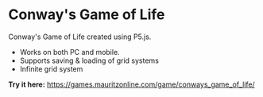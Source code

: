 # Conway's Game of Life
Conway's Game of Life created using P5.js.

- Works on both PC and mobile.
- Supports saving & loading of grid systems
- Infinite grid system

**Try it here:** https://games.mauritzonline.com/game/conways_game_of_life/
